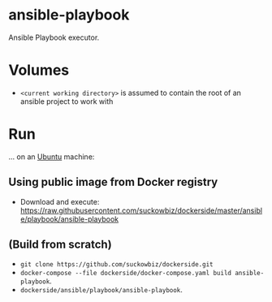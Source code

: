 # ansible-playbook
Ansible Playbook executor.

# Volumes
- `<current working directory>` is assumed to contain the root of an ansible project to work with

# Run
...  on an [Ubuntu](http://www.ubuntu.com/download/desktop) machine:

## Using public image from Docker registry
- Download and execute: https://raw.githubusercontent.com/suckowbiz/dockerside/master/ansible/playbook/ansible-playbook

## (Build from scratch) 
- `git clone https://github.com/suckowbiz/dockerside.git`
- `docker-compose --file dockerside/docker-compose.yaml build ansible-playbook`.
- `dockerside/ansible/playbook/ansible-playbook`.